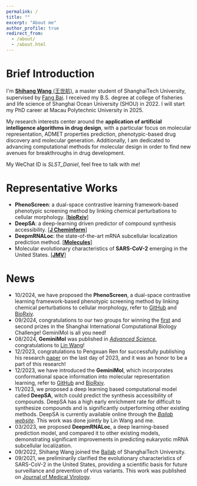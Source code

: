 ```yaml
---
permalink: /
title: ""
excerpt: "About me"
author_profile: true
redirect_from: 
  - /about/
  - /about.html
---
```


Brief Introduction
=====

I'm [**Shihang Wang** \(王世航\)](https://scholar.google.com/citations?user=LAhfJTEAAAAJ&hl=zh-CN), a master student of ShanghaiTech University, supervised by [Fang Bai](https://scholar.google.com.hk/citations?user=FZ3zkfcAAAAJ&hl=zh-CN). I received my B.S. degree at college of fisheries and life science of Shanghai Ocean University \(SHOU\) in 2022. I will start my PhD career at Macau Polytechnic University in 2025.
    
My research interests center around the **application of artificial intelligence algorithms in drug design**, with a particular focus on molecular representation, ADMET properties prediction, phenotypic-based drug discovery and molecular generation. Additionally, I am dedicated to advancing computational methods for molecular design in order to find new avenues for breakthroughs in drug development. 

My WeChat ID is *SLST_Daniel*, feel free to talk with me!

Representative Works
=====
* **PhenoScreen**: a dual-space contrastive learning framework-based phenotypic screening method by linking chemical perturbations to cellular morphology. \[[**bioRxiv**](https://www.biorxiv.org/content/10.1101/2024.10.23.619752v1)\]
* **DeepSA**: a deep-learning driven predictor of compound synthesis accessibility. \[[**J Cheminform**](https://jcheminf.biomedcentral.com/articles/10.1186/s13321-023-00771-3)\]
* **DeepmRNALoc**: the state-of-the-art mRNA subcellular localization prediction method. \[[**Molecules**](https://www.mdpi.com/1420-3049/28/5/2284)\]
* Molecular evolutionary characteristics of **SARS-CoV-2** emerging in the United States. \[[**JMV**](https://onlinelibrary.wiley.com/doi/10.1002/jmv.27331)\]

News
=====
*  10/2024, we have proposed the **PhenoScreen**, a dual-space contrastive learning framework-based phenotypic screening method by linking chemical perturbations to cellular morphology, refer to [GitHub](https://github.com/Shihang-Wang-58/PhenoScreen) and [BioRxiv](https://www.biorxiv.org/content/10.1101/2024.10.23.619752v1).
*  09/2024, congratulations to our two groups for winning the [first](https://competition.huaweicloud.com/information/1000042002/html13) and second prizes in the Shanghai International Computational Biology Challenge! GeminiMol is all you need!
*  08/2024, **GeminiMol** was published in [*Advanced Science*](https://onlinelibrary.wiley.com/doi/10.1002/advs.202403998), congratulations to [Lin Wang](https://wang-lin-boop.github.io/WangLin/)!
*  12/2023, congratulations to Pengxuan Ren for successfully publishing his research [paper](https://www.mdpi.com/1420-3049/29/1/225) on the last day of 2023, and it was an honor to be a part of this research!
*  12/2023, we have introduced the **GeminiMol**, which incorporates conformational space information into molecular representation learning, refer to [GitHub](https://github.com/Wang-Lin-boop/GeminiMol) and [BioRxiv](https://doi.org/10.1101/2023.12.14.571629).
*  11/2023, we proposed a deep learning based computational model called **DeepSA**, witch could predict the synthesis accessibility of compounds. DeepSA has a high early enrichment rate for difficult to synthesize compounds and is significantly outperforming other existing methods. DeepSA is currently available online through the [*Bailab website*](https://bailab.siais.shanghaitech.edu.cn/deepsa). This work was done jointly by Lin Wang and me.
*  03/2023, we proposed **DeepmRNALoc**, a deep learning-based prediction model, and compared it to other existing models, demonstrating significant improvements in predicting eukaryotic mRNA subcellular localization. 
*  09/2022, Shihang Wang joined the [Bailab](https://bailab.siais.shanghaitech.edu.cn/) of ShanghaiTech University.
*  09/2021, we preliminarily clarified the evolutionary characteristics of SARS-CoV-2 in the United States, providing a scientific basis for future surveillance and prevention of virus variants. This work was published on [Journal of Medical Virology](https://onlinelibrary.wiley.com/doi/10.1002/jmv.27331).


